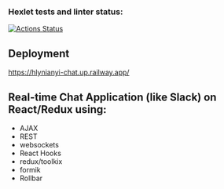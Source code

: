 ### Hexlet tests and linter status:
[![Actions Status](https://github.com/glinyany/frontend-project-12/workflows/hexlet-check/badge.svg)](https://github.com/glinyany/frontend-project-12/actions)

## Deployment
https://hlynianyi-chat.up.railway.app/

##  Real-time Chat Application (like Slack) on React/Redux using:
- AJAX
- REST
- websockets
- React Hooks
- redux/toolkix
- formik
- Rollbar